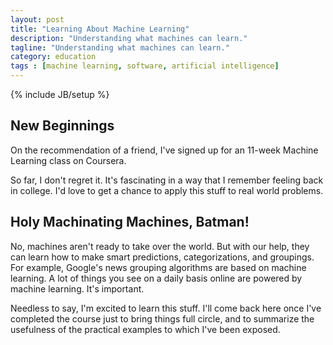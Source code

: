 ```yaml
---
layout: post
title: "Learning About Machine Learning"
description: "Understanding what machines can learn."
tagline: "Understanding what machines can learn."
category: education
tags : [machine learning, software, artificial intelligence]
---
```

{% include JB/setup %}

## New Beginnings

On the recommendation of a friend, I've signed up for an 11-week Machine Learning class on Coursera.

So far, I don't regret it. It's fascinating in a way that I remember feeling back in college. I'd love to get a chance to apply this stuff to real world problems.

## Holy Machinating Machines, Batman!

No, machines aren't ready to take over the world. But with our help, they can learn how to make smart predictions, categorizations, and groupings.
For example, Google's news grouping algorithms are based on machine learning. A lot of things you see on a daily basis online are powered by machine learning. It's important.

Needless to say, I'm excited to learn this stuff. I'll come back here once I've completed the course just to bring things full circle, and to summarize the usefulness of the practical examples to which I've been exposed.
